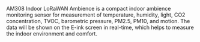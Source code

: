 AM308 Indoor LoRaWAN Ambience is a compact indoor ambience monitoring sensor for measurement of temperature, humidity, light, CO2 concentration, TVOC, barometric pressure, PM2.5, PM10, and motion. The data will be shown on the E-ink screen in real-time, which helps to measure the indoor environment and comfort.
